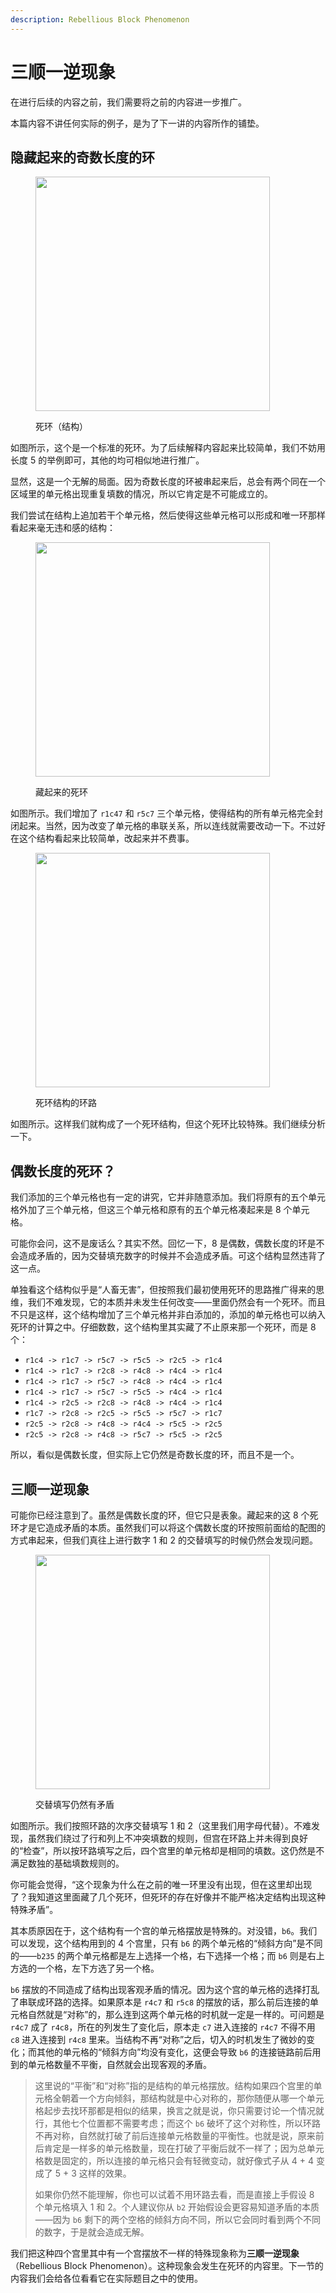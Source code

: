 ```yaml
---
description: Rebellious Block Phenomenon
---
```


# 三顺一逆现象

在进行后续的内容之前，我们需要将之前的内容进一步推广。

本篇内容不讲任何实际的例子，是为了下一讲的内容所作的铺垫。

## 隐藏起来的奇数长度的环 <a href="#the-hidden-oddagon" id="the-hidden-oddagon"></a>

<figure><img src="../../.gitbook/assets/images_0601.png" alt="" width="375"><figcaption><p>死环（结构）</p></figcaption></figure>

如图所示，这个是一个标准的死环。为了后续解释内容起来比较简单，我们不妨用长度 5 的举例即可，其他的均可相似地进行推广。

显然，这是一个无解的局面。因为奇数长度的环被串起来后，总会有两个同在一个区域里的单元格出现重复填数的情况，所以它肯定是不可能成立的。

我们尝试在结构上追加若干个单元格，然后使得这些单元格可以形成和唯一环那样看起来毫无违和感的结构：

<figure><img src="../../.gitbook/assets/images_0602.png" alt="" width="375"><figcaption><p>藏起来的死环</p></figcaption></figure>

如图所示。我们增加了 `r1c47` 和 `r5c7` 三个单元格，使得结构的所有单元格完全封闭起来。当然，因为改变了单元格的串联关系，所以连线就需要改动一下。不过好在这个结构看起来比较简单，改起来并不费事。

<figure><img src="../../.gitbook/assets/images_0603.png" alt="" width="375"><figcaption><p>死环结构的环路</p></figcaption></figure>

如图所示。这样我们就构成了一个死环结构，但这个死环比较特殊。我们继续分析一下。

## 偶数长度的死环？ <a href="#an-oddagon-with-an-even-length" id="an-oddagon-with-an-even-length"></a>

我们添加的三个单元格也有一定的讲究，它并非随意添加。我们将原有的五个单元格外加了三个单元格，但这三个单元格和原有的五个单元格凑起来是 8 个单元格。

可能你会问，这不是废话么？其实不然。回忆一下，8 是偶数，偶数长度的环是不会造成矛盾的，因为交替填充数字的时候并不会造成矛盾。可这个结构显然违背了这一点。

单独看这个结构似乎是“人畜无害”，但按照我们最初使用死环的思路推广得来的思维，我们不难发现，它的本质并未发生任何改变——里面仍然会有一个死环。而且不只是这样，这个结构增加了三个单元格并非白添加的，添加的单元格也可以纳入死环的计算之中。仔细数数，这个结构里其实藏了不止原来那一个死环，而是 8 个：

* `r1c4 -> r1c7 -> r5c7 -> r5c5 -> r2c5 -> r1c4`
* `r1c4 -> r1c7 -> r2c8 -> r4c8 -> r4c4 -> r1c4`
* `r1c4 -> r1c7 -> r5c7 -> r4c8 -> r4c4 -> r1c4`
* `r1c4 -> r1c7 -> r5c7 -> r5c5 -> r4c4 -> r1c4`
* `r1c4 -> r2c5 -> r2c8 -> r4c8 -> r4c4 -> r1c4`
* `r1c7 -> r2c8 -> r2c5 -> r5c5 -> r5c7 -> r1c7`
* `r2c5 -> r2c8 -> r4c8 -> r4c4 -> r5c5 -> r2c5`
* `r2c5 -> r2c8 -> r4c8 -> r5c7 -> r5c5 -> r2c5`

所以，看似是偶数长度，但实际上它仍然是奇数长度的环，而且不是一个。

## 三顺一逆现象 <a href="#rebellious-block-phenomenon" id="rebellious-block-phenomenon"></a>

可能你已经注意到了。虽然是偶数长度的环，但它只是表象。藏起来的这 8 个死环才是它造成矛盾的本质。虽然我们可以将这个偶数长度的环按照前面给的配图的方式串起来，但我们真往上进行数字 1 和 2 的交替填写的时候仍然会发现问题。

<figure><img src="../../.gitbook/assets/images_0604.png" alt="" width="375"><figcaption><p>交替填写仍然有矛盾</p></figcaption></figure>

如图所示。我们按照环路的次序交替填写 1 和 2（这里我们用字母代替）。不难发现，虽然我们绕过了行和列上不冲突填数的规则，但宫在环路上并未得到良好的“检查”，所以按环路填写之后，四个宫里的单元格却是相同的填数。这仍然是不满足数独的基础填数规则的。

你可能会觉得，“这个现象为什么在之前的唯一环里没有出现，但在这里却出现了？我知道这里面藏了几个死环，但死环的存在好像并不能严格决定结构出现这种特殊矛盾”。

其本质原因在于，这个结构有一个宫的单元格摆放是特殊的。对没错，`b6`。我们可以发现，这个结构用到的 4 个宫里，只有 `b6` 的两个单元格的“倾斜方向”是不同的——`b235` 的两个单元格都是左上选择一个格，右下选择一个格；而 `b6` 则是右上方选的一个格，左下方选了另一个格。

`b6` 摆放的不同造成了结构出现客观矛盾的情况。因为这个宫的单元格的选择打乱了串联成环路的选择。如果原本是 `r4c7` 和 `r5c8` 的摆放的话，那么前后连接的单元格自然就是“对称”的，那么连到这两个单元格的时机就一定是一样的。可问题是 `r4c7` 成了 `r4c8`，所在的列发生了变化后，原本走 `c7` 进入连接的 `r4c7` 不得不用 `c8` 进入连接到 `r4c8` 里来。当结构不再“对称”之后，切入的时机发生了微妙的变化；而其他的单元格的“倾斜方向”均没有变化，这便会导致 `b6` 的连接链路前后用到的单元格数量不平衡，自然就会出现客观的矛盾。

> 这里说的“平衡”和“对称”指的是结构的单元格摆放。结构如果四个宫里的单元格全朝着一个方向倾斜，那结构就是中心对称的，那你随便从哪一个单元格起步去找环那都是相似的结果，换言之就是说，你只需要讨论一个情况就行，其他七个位置都不需要考虑；而这个 `b6` 破坏了这个对称性，所以环路不再对称，自然就打破了前后连接单元格数量的平衡性。也就是说，原来前后肯定是一样多的单元格数量，现在打破了平衡后就不一样了；因为总单元格数是固定的，所以连接的单元格只会有轻微变动，就好像式子从 4 + 4 变成了 5 + 3 这样的效果。
>
> 如果你仍然不能理解，你也可以试着不用环路去看，而是直接上手假设 8 个单元格填入 1 和 2。个人建议你从 `b2` 开始假设会更容易知道矛盾的本质——因为 `b6` 剩下的两个空格的倾斜方向不同，所以它会同时看到两个不同的数字，于是就会造成无解。

我们把这种四个宫里其中有一个宫摆放不一样的特殊现象称为**三顺一逆现象**（Rebellious Block Phenomenon）。这种现象会发生在死环的内容里。下一节的内容我们会给各位看看它在实际题目之中的使用。
